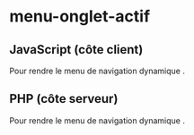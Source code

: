 # menu-onglet-actif
## JavaScript (côte client)
Pour rendre le menu de navigation dynamique .

## PHP (côte serveur)
Pour rendre le menu de navigation dynamique .

